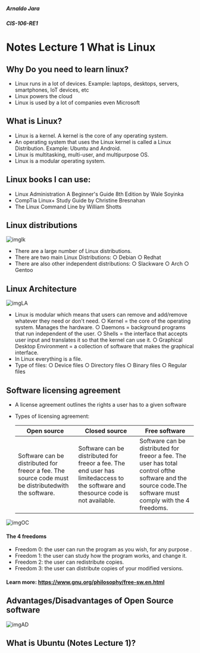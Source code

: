 ##### Arnaldo Jara

##### CIS-106-RE1

# Notes Lecture 1 What is Linux
## Why Do you need to learn linux?
* Linux runs in a lot of devices. Example: laptops, desktops, servers, smartphones, IoT devices, etc
* Linux powers the cloud
* Linux is used by a lot of companies even Microsoft

## What is Linux?
* Linux is a kernel. A kernel is the core of any operating system.
* An operating system that uses the Linux kernel is called a Linux Distribution. Example: Ubuntu and Android.
* Linux is multitasking, multi-user, and multipurpose OS.
* Linux is a modular operating system.

## Linux books I can use:
* Linux Administration A Beginner's Guide 8th Edition by Wale Soyinka
* CompTia Linux+ Study Guide by  Christine Bresnahan
* The Linux Command Line by William Shotts

## Linux distributions
![imglk](/FinalPics/imgLK.png)
* There are a large number of Linux distributions.
* There are two main Linux Distributions:
    ○ Debian
    ○ Redhat
* There are also other independent distributions:
    ○ Slackware
    ○ Arch
    ○ Gentoo
## Linux Architecture
![imgLA](imgLA.png)
* Linux is modular which means that users can remove and add/remove whatever they need or don't need.
    ○ Kernel ​= the core of the operating system. Manages the hardware.
    ○ Daemons​ = background programs that run independent of the user.
    ○ Shells​ = the interface that accepts user input and translates it so that the kernel can use it.
    ○ Graphical Desktop Environmen​t = a collection of software that makes the graphical interface.
* In Linux everything is a file.
* Type of files:
  ○ Device files
  ○ Directory files
  ○ Binary files
  ○ Regular files
## Software licensing agreement
* A license agreement outlines the rights a user has to a given software
* Types of licensing agreement:
  
  Open source | Closed source | Free software
  ------------|---------------|--------------
  Software can be distributed for freeor a fee. The source code must be distributedwith the software. |  Software can be distributed for freeor a fee. ​The end user has limitedaccess to the software and thesource code is not available. | Software can be distributed for freeor a fee. The user has total control ofthe software and the source code.The software must comply with the 4 freedoms.
![imgOC](imgOC.png)
#### The 4 freedoms
* Freedom 0: the user can run the program as you wish, for any purpose .
* Freedom 1: the user can  study how the program works, and change it.
* Freedom 2: the user can  redistribute copies.
* Freedom 3: the user can distribute copies of your modified versions.
#### Learn more:​  https://www.gnu.org/philosophy/free-sw.en.html


## Advantages/Disadvantages of Open Source software
![imgAD](imgAD.png)
## What is Ubuntu (Notes Lecture 1)?
